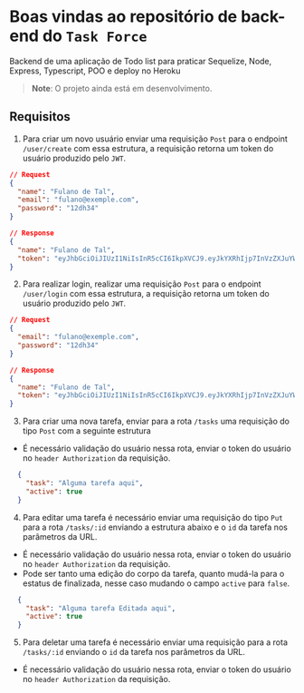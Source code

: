 # Boas vindas ao repositório de back-end do `Task Force`

Backend  de uma aplicação de Todo list para praticar Sequelize, Node,  Express, Typescript, POO e deploy no Heroku

> **Note**: O projeto ainda está em desenvolvimento. 

## Requisitos


1. Para criar um novo usuário enviar uma requisição `Post` para o endpoint `/user/create` com essa estrutura, a requisição retorna um token do usuário produzido pelo `JWT`.

```JSON
// Request
{
  "name": "Fulano de Tal",
  "email": "fulano@exemple.com",
  "password": "12dh34"
}
```
```JSON
// Response
{
  "name": "Fulano de Tal",
  "token": "eyJhbGciOiJIUzI1NiIsInR5cCI6IkpXVCJ9.eyJkYXRhIjp7InVzZXJuYW1lIjoiQWRtaW4iLCJlbWFpbCI6ImFkbWluQGFkbWluLmNvbSIsInJvbGUiOiJhZG1pbiJ9LCJpYXQiOjE2NjA4NDU4OTl9.9B1sDV-UW7wW8x9t9c23en1sahU1BNmGU4y5HBPq-dQ"
}
```

2. Para realizar login, realizar uma requisição `Post` para o endpoint `/user/login` com essa estrutura, a requisição retorna um token do usuário produzido pelo `JWT`.

```JSON
// Request
{
  "email": "fulano@exemple.com",
  "password": "12dh34"
}

```

```JSON
// Response
{
  "name": "Fulano de Tal",
  "token": "eyJhbGciOiJIUzI1NiIsInR5cCI6IkpXVCJ9.eyJkYXRhIjp7InVzZXJuYW1lIjoiQWRtaW4iLCJlbWFpbCI6ImFkbWluQGFkbWluLmNvbSIsInJvbGUiOiJhZG1pbiJ9LCJpYXQiOjE2NjA4NDU4OTl9.9B1sDV-UW7wW8x9t9c23en1sahU1BNmGU4y5HBPq-dQ"
}

```

3. Para criar uma nova tarefa, enviar para a rota `/tasks` uma requisição do tipo `Post` com a seguinte estrutura
  * É necessário validação do usuário nessa rota, enviar o token do usuário no `header Authorization` da requisição.

```JSON
  {
    "task": "Alguma tarefa aqui",
    "active": true
  }
```
4. Para editar uma tarefa é necessário enviar uma requisição do tipo `Put` para a rota `/tasks/:id` enviando a estrutura abaixo e o `id` da tarefa nos parâmetros da URL.

  -  É necessário validação do usuário nessa rota, enviar o token do usuário no `header Authorization` da requisição.
  - Pode ser tanto uma edição do corpo da tarefa, quanto mudá-la para o estatus de finalizada, nesse caso mudando o campo `active` para `false`.

```JSON
  {
    "task": "Alguma tarefa Editada aqui",
    "active": true
  }
```
5. Para deletar uma tarefa é necessário enviar uma requisição para a rota `/tasks/:id` enviando o `id` da tarefa nos parâmetros da URL.

  -  É necessário validação do usuário nessa rota, enviar o token do usuário no `header Authorization` da requisição.
